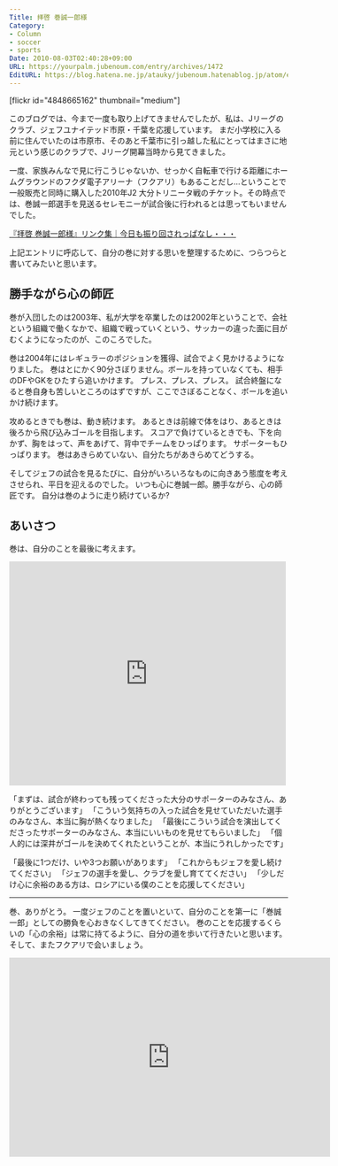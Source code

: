 ```yaml
---
Title: 拝啓 巻誠一郎様
Category:
- Column
- soccer
- sports
Date: 2010-08-03T02:40:28+09:00
URL: https://yourpalm.jubenoum.com/entry/archives/1472
EditURL: https://blog.hatena.ne.jp/atauky/jubenoum.hatenablog.jp/atom/entry/6653458415120890099
---
```


[flickr id="4848665162" thumbnail="medium"]

このブログでは、今まで一度も取り上げてきませんでしたが、私は、Jリーグのクラブ、ジェフユナイテッド市原・千葉を応援しています。
まだ小学校に入る前に住んでいたのは市原市、そのあと千葉市に引っ越した私にとってはまさに地元という感じのクラブで、Jリーグ開幕当時から見てきました。

一度、家族みんなで見に行こうじゃないか、せっかく自転車で行ける距離にホームグラウンドのフクダ電子アリーナ（フクアリ）もあることだし…ということで一般販売と同時に購入した2010年J2 大分トリニータ戦のチケット。その時点では、巻誠一郎選手を見送るセレモニーが試合後に行われるとは思ってもいませんでした。

<a href="http://ameblo.jp/blan18/entry-10596438770.html">『拝啓 巻誠一郎様』リンク集｜今日も振り回されっぱなし・・・</a>

上記エントリに呼応して、自分の巻に対する思いを整理するために、つらつらと書いてみたいと思います。

<h2>勝手ながら心の師匠</h2>

巻が入団したのは2003年、私が大学を卒業したのは2002年ということで、会社という組織で働くなかで、組織で戦っていくという、サッカーの違った面に目がむくようになったのが、このころでした。

巻は2004年にはレギュラーのポジションを獲得、試合でよく見かけるようになりました。
巻はとにかく90分さぼりません。ボールを持っていなくても、相手のDFやGKをひたすら追いかけます。
プレス、プレス、プレス。
試合終盤になると巻自身も苦しいところのはずですが、ここでさぼることなく、ボールを追いかけ続けます。

攻めるときでも巻は、動き続けます。
あるときは前線で体をはり、あるときは後ろから飛び込みゴールを目指します。
スコアで負けているときでも、下を向かず、胸をはって、声をあげて、背中でチームをひっぱります。
サポーターもひっぱります。
巻はあきらめていない、自分たちがあきらめてどうする。

そしてジェフの試合を見るたびに、自分がいろいろなものに向きあう態度を考えさせられ、平日を迎えるのでした。
いつも心に巻誠一郎。勝手ながら、心の師匠です。
自分は巻のように走り続けているか? 

<h2>あいさつ</h2>
巻は、自分のことを最後に考えます。

<object width="500" height="405"><param name="movie" value="http://www.youtube.com/v/6vvlMigRnuU&amp;hl=ja_JP&amp;fs=1?border=1"></param><param name="allowFullScreen" value="true"></param><param name="allowscriptaccess" value="always"></param><embed src="http://www.youtube.com/v/6vvlMigRnuU&amp;hl=ja_JP&amp;fs=1?border=1" type="application/x-shockwave-flash" allowscriptaccess="always" allowfullscreen="true" width="500" height="405"></embed></object>

「まずは、試合が終わっても残ってくださった大分のサポーターのみなさん、ありがとうございます」
「こういう気持ちの入った試合を見せていただいた選手のみなさん、本当に胸が熱くなりました」
「最後にこういう試合を演出してくださったサポーターのみなさん、本当にいいものを見せてもらいました」
「個人的には深井がゴールを決めてくれたということが、本当にうれしかったです」

「最後に1つだけ、いや3つお願いがあります」
「これからもジェフを愛し続けてください」
「ジェフの選手を愛し、クラブを愛し育ててください」
「少しだけ心に余裕のある方は、ロシアにいる僕のことを応援してください」

<hr />

巻、ありがとう。
一度ジェフのことを置いといて、自分のことを第一に「巻誠一郎」としての勝負を心おきなくしてきてください。
巻のことを応援するくらいの「心の余裕」は常に持てるように、自分の道を歩いて行きたいと思います。
そして、またフクアリで会いましょう。

<object width="440" height="281"><param name="movie" value="http://www.youtube.com/v/9YbonhgrZVg&amp;hl=ja_JP&amp;fs=1?border=1"></param><param name="allowFullScreen" value="true"></param><param name="allowscriptaccess" value="always"></param><embed src="http://www.youtube.com/v/9YbonhgrZVg&amp;hl=ja_JP&amp;fs=1?border=1" type="application/x-shockwave-flash" allowscriptaccess="always" allowfullscreen="true" width="580" height="360"></embed></object>
